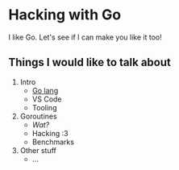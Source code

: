 # Hacking with Go

I like Go. Let's see if I can make you like it too!

## Things I would like to talk about

1. Intro
    - [Go lang](https://golang.org/)
    - VS Code
    - Tooling
1. Goroutines
    - *Wat?*
    - Hacking :3
    - Benchmarks
1. Other stuff
    - ...
